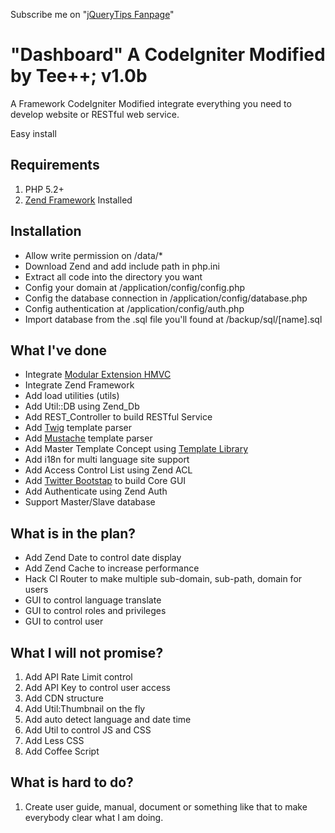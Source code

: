 Subscribe me on "[jQueryTips Fanpage](https://www.facebook.com/jQueryTips)"

# "Dashboard" A CodeIgniter Modified by Tee++; v1.0b

A Framework CodeIgniter Modified integrate everything you need to develop website or RESTful web service.

Easy install 

## Requirements

1. PHP 5.2+
2. [Zend Framework](http://framework.zend.com/download/current/) Installed

## Installation
* Allow write permission on /data/*
* Download Zend and add include path in php.ini
* Extract all code into the directory you want
* Config your domain at /application/config/config.php 
* Config the database connection in /application/config/database.php
* Config authentication at /application/config/auth.php
* Import database from the .sql file you'll found at /backup/sql/[name].sql

## What I've done

* Integrate [Modular Extension HMVC](http://codeigniter.com/wiki/Modular_Extensions_-_HMVC)
* Integrate Zend Framework
* Add load utilities (utils)
* Add Util::DB using Zend_Db
* Add REST_Controller to build RESTful Service
* Add [Twig](http://twig.sensiolabs.org) template parser
* Add [Mustache](http://mustache.github.com) template parser
* Add Master Template Concept using [Template Library](http://williamsconcepts.com/ci/codeigniter/libraries/template/reference.html)
* Add i18n for multi language site support
* Add Access Control List using Zend ACL
* Add [Twitter Bootstap](http://twitter.github.com/bootstrap/) to build Core GUI
* Add Authenticate using Zend Auth
* Support Master/Slave database

## What is in the plan? 

* Add Zend Date to control date display
* Add Zend Cache to increase performance
* Hack CI Router to make multiple sub-domain, sub-path, domain for users
* GUI to control language translate
* GUI to control roles and privileges
* GUI to control user

## What I will not promise?

1. Add API Rate Limit control
2. Add API Key to control user access
3. Add CDN structure
4. Add Util:Thumbnail on the fly
5. Add auto detect language and date time
6. Add Util to control JS and CSS
7. Add Less CSS
9. Add Coffee Script

## What is hard to do?

1. Create user guide, manual, document or something like that to make everybody clear what I am doing.